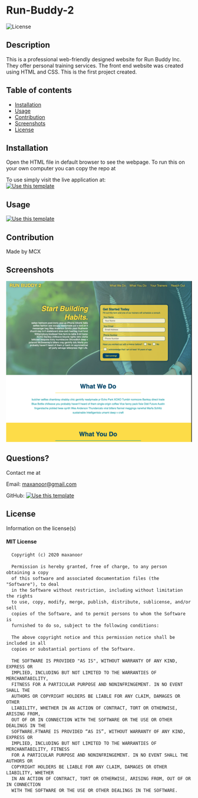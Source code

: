 # Run-Buddy-2
  
 
  ![License](https://img.shields.io/badge/license-mit-informational.svg)
  

  ## Description
  
  This is a professional web-friendly designed website for Run Buddy Inc. They offer personal training services. The front end website was created using HTML and CSS. This is the first project created. 

  ## Table of contents

  * [Installation](#installation)
  * [Usage](#usage)
  * [Contribution](#contribution)
  * [Screenshots](#screenshots)
  * [License](#license)

  ## Installation

  Open the HTML file in default browser to see the webpage.
  To run this on your own computer you can copy the repo at 
  
 To use simply visit the live application at:  <br>
  [![Use this template](https://img.shields.io/badge/Click-to_visit_website-2ea44f?style=for-the-badge)](https://mcx2code.github.io/Run-Buddy-2)
  
  ## Usage 

  [![Use this template](https://img.shields.io/badge/Click-to_visit_Github_Repo-2ea44f?style=for-the-badge)](https://github.com/MCX2code/Run-Buddy-2)
  

  ## Contribution

  Made by MCX

  ## Screenshots

  ![Project Screenshot](https://raw.githubusercontent.com/MCX2code/Run-Buddy-2/ddb328163f2c44e989d47b730632b47f48ecf63f/Run-buddy-2.png)

  ## Questions?

  Contact me at 

  Email: maxanoor@gmail.com

  GitHub: 
  [![Use this template](https://img.shields.io/badge/Click-to_Main_GitHub_Page-85b6c0?style=for-the-badge)](https://github.com/MCX2code) 

  ## License

  Information on the license(s)

  
  #### MIT License

      Copyright (c) 2020 maxanoor

      Permission is hereby granted, free of charge, to any person obtaining a copy
      of this software and associated documentation files (the "Software"), to deal
      in the Software without restriction, including without limitation the rights
      to use, copy, modify, merge, publish, distribute, sublicense, and/or sell
      copies of the Software, and to permit persons to whom the Software is
      furnished to do so, subject to the following conditions:

      The above copyright notice and this permission notice shall be included in all
      copies or substantial portions of the Software.

      THE SOFTWARE IS PROVIDED "AS IS", WITHOUT WARRANTY OF ANY KIND, EXPRESS OR
      IMPLIED, INCLUDING BUT NOT LIMITED TO THE WARRANTIES OF MERCHANTABILITY,
      FITNESS FOR A PARTICULAR PURPOSE AND NONINFRINGEMENT. IN NO EVENT SHALL THE
      AUTHORS OR COPYRIGHT HOLDERS BE LIABLE FOR ANY CLAIM, DAMAGES OR OTHER
      LIABILITY, WHETHER IN AN ACTION OF CONTRACT, TORT OR OTHERWISE, ARISING FROM,
      OUT OF OR IN CONNECTION WITH THE SOFTWARE OR THE USE OR OTHER DEALINGS IN THE
      SOFTWARE.FTWARE IS PROVIDED “AS IS”, WITHOUT WARRANTY OF ANY KIND, EXPRESS OR 
      IMPLIED, INCLUDING BUT NOT LIMITED TO THE WARRANTIES OF MERCHANTABILITY, FITNESS 
      FOR A PARTICULAR PURPOSE AND NONINFRINGEMENT. IN NO EVENT SHALL THE AUTHORS OR 
      COPYRIGHT HOLDERS BE LIABLE FOR ANY CLAIM, DAMAGES OR OTHER LIABILITY, WHETHER 
      IN AN ACTION OF CONTRACT, TORT OR OTHERWISE, ARISING FROM, OUT OF OR IN CONNECTION 
      WITH THE SOFTWARE OR THE USE OR OTHER DEALINGS IN THE SOFTWARE.
      

  
